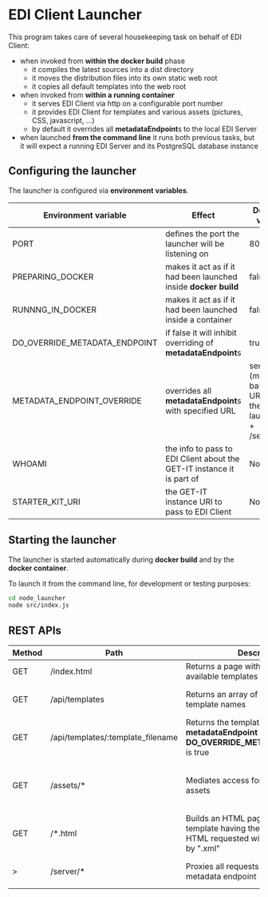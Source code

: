 # EDI Client Launcher

This program takes care of several housekeeping task on behalf of EDI Client:
* when invoked from **within the docker build** phase
  * it compiles the latest sources into a dist directory
  * it moves the distribution files into its own static web root
  * it copies all default templates into the web root
* when invoked from **within a running container**
  * it serves EDI Client via http on a configurable port number
  * it provides EDI Client for templates and various assets (pictures, CSS, javascript, ...)
  * by default it overrides all **metadataEndpoint**s to the local EDI Server 
* when launched **from the command line** it runs both previous tasks, but it will expect a running EDI Server and its PostgreSQL database instance

## Configuring the launcher

The launcher is configured via **environment variables**.

| Environment variable           | Effect                                                                 | Default value                                       |
|--------------------------------|------------------------------------------------------------------------|-----------------------------------------------------|
| PORT                           | defines the port the launcher will be listening on                     | 8080                                                |
| PREPARING_DOCKER               | makes it act as if it had been launched inside **docker build**        | false                                               |
| RUNNNG_IN_DOCKER               | makes it act as if it had been launched inside a container             | false                                               |
| DO_OVERRIDE_METADATA_ENDPOINT  | if false it will inhibit overriding of **metadataEndpoint**s           | true                                                |
| METADATA_ENDPOINT_OVERRIDE     | overrides all **metadataEndpoint**s with specified URL                 | server (meaning base URL of the launcher + /server) |
| WHOAMI                         | the info to pass to EDI Client about the GET-IT instance it is part of | NoSK                                                |
| STARTER_KIT_URI                | the GET-IT instance URI to pass to EDI Client                          | NoURI                                               |

## Starting the launcher

The launcher is started automatically during **docker build** and by the **docker container**.

To launch it from the command line, for development or testing purposes:
```bash
cd node_launcher
node src/index.js
```
 ## REST APIs

| Method | Path                              | Description                                                                                                           | Returns                          |
|--------|-----------------------------------|-----------------------------------------------------------------------------------------------------------------------|----------------------------------|
| GET    | /index.html                       | Returns a page with links to all available templates                                                                  | HTML page                        |
| GET    | /api/templates                    | Returns an array of all available template names                                                                      | JSON array of strings            |
| GET    | /api/templates/:template_filename | Returns the template with overridden **metadataEndpoint** if **DO_OVERRIDE_METADATA_ENDPOINT** is true                | XML for template                 |
| GET    | /assets/*                         | Mediates access for EDI Client to its assets                                                                          | Any format, depending on request |
| GET    | /*.html                           | Builds an HTML page to access the template having the same name as the HTML requested with ".html" replaced by ".xml" | HTML                             |
| <any>> | /server/*                         | Proxies all requests to the local metadata endpoint                                                                   | depends on request               |



